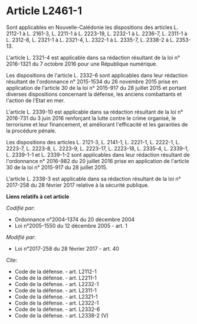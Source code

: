 # Article L2461-1

Sont applicables en Nouvelle-Calédonie les dispositions des articles L. 2112-1 à L. 2161-3, 
L. 2211-1 à L. 2223-19, L. 2232-1 à L. 2236-7, L. 2311-1 à L. 2312-8, L. 2321-1 à L. 2321-4, L. 2322-1 à L. 2335-7, L. 2338-2
à L. 2353-13. 

L'article L. 2321-4 est applicable dans sa rédaction résultant de la loi n° 2016-1321 du 7 octobre 2016 pour une République
numérique. 

Les dispositions de l'article L. 2332-6 sont applicables dans leur rédaction résultant de l'ordonnance n° 2015-1534 du 26
novembre 2015 prise en application de l'article 30 de la loi n° 2015-917 du 28 juillet 2015 et portant diverses dispositions
concernant la défense, les anciens combattants et l'action de l'Etat en mer. 

L'article L. 2339-10 est applicable dans sa rédaction résultant de la loi n° 2016-731 du 3 juin 2016 renforçant la lutte
contre le crime organisé, le terrorisme et leur financement, et améliorant l'efficacité et les garanties de la procédure
pénale. 

Les dispositions des articles L. 2121-3, L. 2141-1, L. 2221-1, L. 2222-1, L. 2223-7, L. 2223-8, L. 2223-9, L. 2223-17, L.
2223-18, L. 2335-4, L. 2339-1, L. 2339-1-1 et L. 2339-1-2 sont applicables dans leur rédaction résultant de l'ordonnance n°
2016-982 du 20 juillet 2016 prise en application de l'article 30 de la loi n° 2015-917 du 28 juillet 2015. 

L'article L. 2338-3 est applicable dans sa rédaction résultant de la loi n° 2017-258 du 28 février 2017 relative à la
sécurité publique.

**Liens relatifs à cet article**

_Codifié par_:

  - Ordonnance n°2004-1374 du 20 décembre 2004
  - Loi n°2005-1550 du 12 décembre 2005 - art. 1

_Modifié par_:

  - Loi n°2017-258 du 28 février 2017 - art. 40

_Cite_:

  - Code de la défense. - art. L2112-1
  - Code de la défense. - art. L2211-1
  - Code de la défense. - art. L2232-1
  - Code de la défense. - art. L2311-1
  - Code de la défense. - art. L2321-1
  - Code de la défense. - art. L2322-1
  - Code de la défense. - art. L2332-6
  - Code de la défense. - art. L2338-2 (V)
